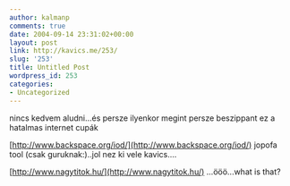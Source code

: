 ```yaml
---
author: kalmanp
comments: true
date: 2004-09-14 23:31:02+00:00
layout: post
link: http://kavics.me/253/
slug: '253'
title: Untitled Post
wordpress_id: 253
categories:
- Uncategorized
---
```


nincs kedvem aludni...és persze ilyenkor megint persze beszippant ez a hatalmas internet cupák




[http://www.backspace.org/iod/](http://www.backspace.org/iod/) jopofa tool (csak guruknak:)..jol nez ki vele kavics....




[http://www.nagytitok.hu/](http://www.nagytitok.hu/) ...ööö...what is that?  


